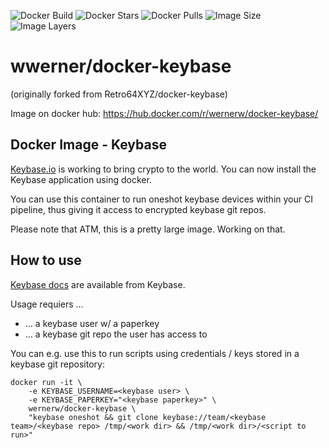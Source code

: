 
![Docker Build](https://img.shields.io/docker/build/wernerw/docker-keybase.svg)
![Docker Stars](https://img.shields.io/docker/stars/wernerw/docker-keybase.svg)
![Docker Pulls](https://img.shields.io/docker/pulls/wernerw/docker-keybase.svg)
![Image Size](https://img.shields.io/microbadger/image-size/wernerw/docker-keybase.svg)
![Image Layers](https://img.shields.io/microbadger/layers/wernerw/docker-keybase.svg)

# wwerner/docker-keybase 
(originally forked from Retro64XYZ/docker-keybase)

Image on docker hub: https://hub.docker.com/r/wernerw/docker-keybase/

## Docker Image - Keybase

[Keybase.io](https://keybase.io/) is working to bring crypto to the world. You
can now install the Keybase application using docker.

You can use this container to run oneshot keybase devices within your CI pipeline, thus giving it access to encrypted keybase git repos.

Please note that ATM, this is a pretty large image. Working on that.

## How to use

[Keybase docs](https://keybase.io/docs/command_line) are available from Keybase.

Usage requiers ... 
* ... a keybase user w/ a paperkey
* ... a keybase git repo the user has access to

You can e.g. use this to run scripts using credentials / keys stored in a keybase git repository:

```
docker run -it \
    -e KEYBASE_USERNAME=<keybase user> \
    -e KEYBASE_PAPERKEY="<keybase paperkey>" \ 
    wernerw/docker-keybase \
    "keybase oneshot && git clone keybase://team/<keybase team>/<keybase repo> /tmp/<work dir> && /tmp/<work dir>/<script to run>"
```
